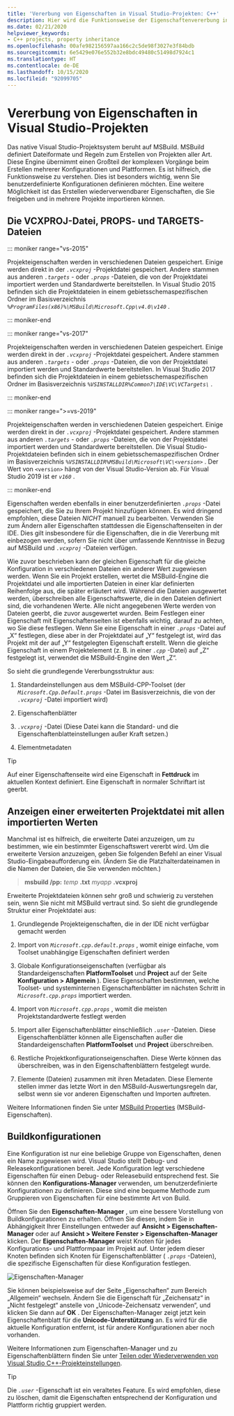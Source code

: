 ```yaml
---
title: 'Vererbung von Eigenschaften in Visual Studio-Projekten: C++'
description: Hier wird die Funktionsweise der Eigenschaftenvererbung in nativen Visual Studio C++-Projekten (MSBuild) erläutert.
ms.date: 02/21/2020
helpviewer_keywords:
- C++ projects, property inheritance
ms.openlocfilehash: 00afe982156597aa166c2c5de98f3027e3f84bdb
ms.sourcegitcommit: 6e5429e076e552b32e8bdc49480c51498d7924c1
ms.translationtype: HT
ms.contentlocale: de-DE
ms.lasthandoff: 10/15/2020
ms.locfileid: "92099705"
---
```

# <a name="property-inheritance-in-visual-studio-projects"></a>Vererbung von Eigenschaften in Visual Studio-Projekten

Das native Visual Studio-Projektsystem beruht auf MSBuild. MSBuild definiert Dateiformate und Regeln zum Erstellen von Projekten aller Art. Diese Engine übernimmt einen Großteil der komplexen Vorgänge beim Erstellen mehrerer Konfigurationen und Plattformen. Es ist hilfreich, die Funktionsweise zu verstehen. Dies ist besonders wichtig, wenn Sie benutzerdefinierte Konfigurationen definieren möchten. Eine weitere Möglichkeit ist das Erstellen wiederverwendbarer Eigenschaften, die Sie freigeben und in mehrere Projekte importieren können.

## <a name="the-vcxproj-file-props-files-and-targets-files"></a>Die VCXPROJ-Datei, PROPS- und TARGETS-Dateien

::: moniker range="vs-2015"

Projekteigenschaften werden in verschiedenen Dateien gespeichert. Einige werden direkt in der *`.vcxproj`* -Projektdatei gespeichert. Andere stammen aus anderen *`.targets`* - oder *`.props`* -Dateien, die von der Projektdatei importiert werden und Standardwerte bereitstellen. In Visual Studio 2015 befinden sich die Projektdateien in einem gebietsschemaspezifischen Ordner im Basisverzeichnis *`%ProgramFiles(x86)%\MSBuild\Microsoft.Cpp\v4.0\v140`* .

::: moniker-end

::: moniker range="vs-2017"

Projekteigenschaften werden in verschiedenen Dateien gespeichert. Einige werden direkt in der *`.vcxproj`* -Projektdatei gespeichert. Andere stammen aus anderen *`.targets`* - oder *`.props`* -Dateien, die von der Projektdatei importiert werden und Standardwerte bereitstellen. In Visual Studio 2017 befinden sich die Projektdateien in einem gebietsschemaspezifischen Ordner im Basisverzeichnis *`%VSINSTALLDIR%Common7\IDE\VC\VCTargets\`* .

::: moniker-end

::: moniker range=">=vs-2019"

Projekteigenschaften werden in verschiedenen Dateien gespeichert. Einige werden direkt in der *`.vcxproj`* -Projektdatei gespeichert. Andere stammen aus anderen *`.targets`* - oder *`.props`* -Dateien, die von der Projektdatei importiert werden und Standardwerte bereitstellen. Die Visual Studio-Projektdateien befinden sich in einem gebietsschemaspezifischen Ordner im Basisverzeichnis *`%VSINSTALLDIR%MSBuild\Microsoft\VC\<version>`* . Der Wert von `<version>` hängt von der Visual Studio-Version ab. Für Visual Studio 2019 ist er *`v160`* .

::: moniker-end

Eigenschaften werden ebenfalls in einer benutzerdefinierten *`.props`* -Datei gespeichert, die Sie zu Ihrem Projekt hinzufügen können. Es wird dringend empfohlen, diese Dateien *NICHT* manuell zu bearbeiten. Verwenden Sie zum Ändern aller Eigenschaften stattdessen die Eigenschaftenseiten in der IDE. Dies gilt insbesondere für die Eigenschaften, die in die Vererbung mit einbezogen werden, sofern Sie nicht über umfassende Kenntnisse in Bezug auf MSBuild und *`.vcxproj`* -Dateien verfügen.

Wie zuvor beschrieben kann der gleichen Eigenschaft für die gleiche Konfiguration in verschiedenen Dateien ein anderer Wert zugewiesen werden. Wenn Sie ein Projekt erstellen, wertet die MSBuild-Engine die Projektdatei und alle importierten Dateien in einer klar definierten Reihenfolge aus, die später erläutert wird. Während die Dateien ausgewertet werden, überschreiben alle Eigenschaftswerte, die in den Dateien definiert sind, die vorhandenen Werte. Alle nicht angegebenen Werte werden von Dateien geerbt, die zuvor ausgewertet wurden. Beim Festlegen einer Eigenschaft mit Eigenschaftenseiten ist ebenfalls wichtig, darauf zu achten, wo Sie diese festlegen. Wenn Sie eine Eigenschaft in einer *`.props`* -Datei auf „X“ festlegen, diese aber in der Projektdatei auf „Y“ festgelegt ist, wird das Projekt mit der auf „Y“ festgelegten Eigenschaft erstellt. Wenn die gleiche Eigenschaft in einem Projektelement (z. B. in einer *`.cpp`* -Datei) auf „Z“ festgelegt ist, verwendet die MSBuild-Engine den Wert „Z“.

So sieht die grundlegende Vererbungsstruktur aus:

1. Standardeinstellungen aus dem MSBuild-CPP-Toolset (der *`Microsoft.Cpp.Default.props`* -Datei im Basisverzeichnis, die von der *`.vcxproj`* -Datei importiert wird)

1. Eigenschaftenblätter

1. *`.vcxproj`* -Datei (Diese Datei kann die Standard- und die Eigenschaftenblatteinstellungen außer Kraft setzen.)

1. Elementmetadaten

> [!TIP]
> Auf einer Eigenschaftenseite wird eine Eigenschaft in **Fettdruck** im aktuellen Kontext definiert. Eine Eigenschaft in normaler Schriftart ist geerbt.

## <a name="view-an-expanded-project-file-with-all-imported-values"></a>Anzeigen einer erweiterten Projektdatei mit allen importierten Werten

Manchmal ist es hilfreich, die erweiterte Datei anzuzeigen, um zu bestimmen, wie ein bestimmter Eigenschaftswert vererbt wird. Um die erweiterte Version anzuzeigen, geben Sie folgenden Befehl an einer Visual Studio-Eingabeaufforderung ein. (Ändern Sie die Platzhalterdateinamen in die Namen der Dateien, die Sie verwenden möchten.)

> **msbuild /pp:** _temp_ **.txt** _myapp_ **.vcxproj**

Erweiterte Projektdateien können sehr groß und schwierig zu verstehen sein, wenn Sie nicht mit MSBuild vertraut sind. So sieht die grundlegende Struktur einer Projektdatei aus:

1. Grundlegende Projekteigenschaften, die in der IDE nicht verfügbar gemacht werden

1. Import von *`Microsoft.cpp.default.props`* , womit einige einfache, vom Toolset unabhängige Eigenschaften definiert werden

1. Globale Konfigurationseigenschaften (verfügbar als Standardeigenschaften **PlatformToolset** und **Project** auf der Seite **Konfiguration > Allgemein** ). Diese Eigenschaften bestimmen, welche Toolset- und systeminternen Eigenschaftenblätter im nächsten Schritt in *`Microsoft.cpp.props`* importiert werden.

1. Import von *`Microsoft.cpp.props`* , womit die meisten Projektstandardwerte festlegt werden

1. Import aller Eigenschaftenblätter einschließlich *`.user`* -Dateien. Diese Eigenschaftenblätter können alle Eigenschaften außer die Standardeigenschaften **PlatformToolset** und **Project** überschreiben.

1. Restliche Projektkonfigurationseigenschaften. Diese Werte können das überschreiben, was in den Eigenschaftenblättern festgelegt wurde.

1. Elemente (Dateien) zusammen mit ihren Metadaten. Diese Elemente stellen immer das letzte Wort in den MSBuild-Auswertungsregeln dar, selbst wenn sie vor anderen Eigenschaften und Importen auftreten.

Weitere Informationen finden Sie unter [MSBuild Properties](/visualstudio/msbuild/msbuild-properties) (MSBuild-Eigenschaften).

## <a name="build-configurations"></a>Buildkonfigurationen

Eine Konfiguration ist nur eine beliebige Gruppe von Eigenschaften, denen ein Name zugewiesen wird. Visual Studio stellt Debug- und Releasekonfigurationen bereit. Jede Konfiguration legt verschiedene Eigenschaften für einen Debug- oder Releasebuild entsprechend fest. Sie können den **Konfigurations-Manager** verwenden, um benutzerdefinierte Konfigurationen zu definieren. Diese sind eine bequeme Methode zum Gruppieren von Eigenschaften für eine bestimmte Art von Build.

Öffnen Sie den **Eigenschaften-Manager** , um eine bessere Vorstellung von Buildkonfigurationen zu erhalten. Öffnen Sie diesen, indem Sie in Abhängigkeit Ihrer Einstellungen entweder auf **Ansicht > Eigenschaften-Manager** oder auf **Ansicht > Weitere Fenster > Eigenschaften-Manager** klicken. Der **Eigenschaften-Manager** weist Knoten für jedes Konfigurations- und Plattformpaar im Projekt auf. Unter jedem dieser Knoten befinden sich Knoten für Eigenschaftenblätter ( *`.props`* -Dateien), die spezifische Eigenschaften für diese Konfiguration festlegen.

![Eigenschaften-Manager](media/property-manager.png "Eigenschaften-Manager")

Sie können beispielsweise auf der Seite „Eigenschaften“ zum Bereich „Allgemein“ wechseln. Ändern Sie die Eigenschaft für „Zeichensatz“ in „Nicht festgelegt“ anstelle von „Unicode-Zeichensatz verwenden“, und klicken Sie dann auf **OK** . Der Eigenschaften-Manager zeigt jetzt kein Eigenschaftenblatt für die **Unicode-Unterstützung** an. Es wird für die aktuelle Konfiguration entfernt, ist für andere Konfigurationen aber noch vorhanden.

Weitere Informationen zum Eigenschaften-Manager und zu Eigenschaftenblättern finden Sie unter [Teilen oder Wiederverwenden von Visual Studio C++-Projekteinstellungen](create-reusable-property-configurations.md).

> [!TIP]
> Die *`.user`* -Eigenschaft ist ein veraltetes Feature. Es wird empfohlen, diese zu löschen, damit die Eigenschaften entsprechend der Konfiguration und Plattform richtig gruppiert werden.
